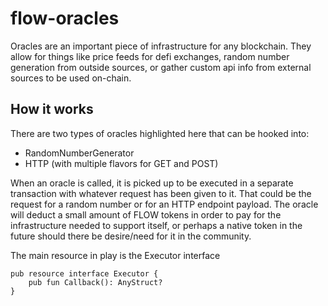 # flow-oracles

Oracles are an important piece of infrastructure for any blockchain. 
They allow for things like price feeds for defi exchanges, random number generation
from outside sources, or gather custom api info from external sources to be used on-chain.

## How it works

There are two types of oracles highlighted here that can be hooked into:
- RandomNumberGenerator
- HTTP (with multiple flavors for GET and POST)

When an oracle is called, it is picked up to be executed in a separate transaction with whatever
request has been given to it. That could be the request for a random number or for an HTTP endpoint payload.
The oracle will deduct a small amount of FLOW tokens in order to pay for the infrastructure needed to support itself,
or perhaps a native token in the future should there be desire/need for it in the community.

The main resource in play is the Executor interface

```cadence
pub resource interface Executor {
    pub fun Callback(): AnyStruct?
}
```